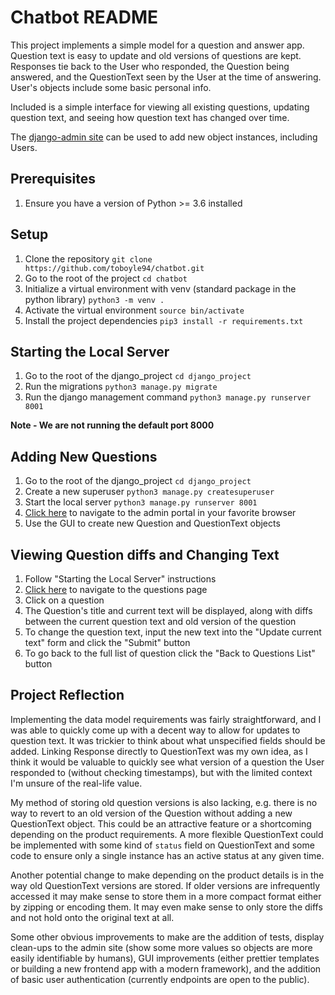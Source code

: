 # Chatbot README

This project implements a simple model for a question and answer app. Question text is easy to update and old versions
of questions are kept. Responses tie back to the User who responded, the Question being answered, and the
QuestionText seen by the User at the time of answering. User's objects include some basic personal info.

Included is a simple interface for viewing all existing questions, updating question text, and seeing how question text
has changed over time.

The [django-admin site](https://docs.djangoproject.com/en/2.2/ref/contrib/admin/) can be used to add new object
instances, including Users.

## Prerequisites

1. Ensure you have a version of Python >= 3.6 installed

## Setup

1. Clone the repository `git clone https://github.com/toboyle94/chatbot.git`
2. Go to the root of the project `cd chatbot`
3. Initialize a virtual environment with venv (standard package in the python library) `python3 -m venv .`
4. Activate the virtual environment `source bin/activate`
5. Install the project dependencies `pip3 install -r requirements.txt`

## Starting the Local Server

1. Go to the root of the django_project `cd django_project`
2. Run the migrations `python3 manage.py migrate`
2. Run the django management command `python3 manage.py runserver 8001`

**Note - We are not running the default port 8000**

## Adding New Questions

1. Go to the root of the django_project `cd django_project`
2. Create a new superuser `python3 manage.py createsuperuser`
3. Start the local server `python3 manage.py runserver 8001`
4. [Click here](http://localhost:8001/admin/) to navigate to the admin portal in your favorite browser
5. Use the GUI to create new Question and QuestionText objects

## Viewing Question diffs and Changing Text

1. Follow "Starting the Local Server" instructions
2. [Click here](http://localhost:8001/question/) to navigate to the questions page
3. Click on a question
4. The Question's title and current text will be displayed, along with diffs between the current question text and old version of the question
5. To change the question text, input the new text into the "Update current text" form and click the "Submit" button
6. To go back to the full list of question click the "Back to Questions List" button

## Project Reflection

Implementing the data model requirements was fairly straightforward, and I was able to quickly come up with a decent way
to allow for updates to question text. It was trickier to think about what unspecified fields should be added. Linking
Response directly to QuestionText was my own idea, as I think it would be valuable to quickly see what version of a question the
User responded to (without checking timestamps), but with the limited context I'm unsure of the real-life value.

My method of storing old question versions is also lacking, e.g. there is no way to revert to an old version of the
Question without adding a new QuestionText object. This could be an attractive feature or a shortcoming depending on the
product requirements. A more flexible QuestionText could be implemented with some kind of `status` field on
QuestionText and some code to ensure only a single instance has an active status at any given time.

Another potential change to make depending on the product details is in the way old QuestionText versions are stored.
If older versions are infrequently accessed it may make sense to store them in a more compact format either by zipping
or encoding them. It may even make sense to only store the diffs and not hold onto the original text at all.

Some other obvious improvements to make are the addition of tests, display clean-ups to the admin site (show some more
values so objects are more easily identifiable by humans), GUI improvements (either prettier templates or building
a new frontend app with a modern framework), and the addition of basic user authentication (currently endpoints are
open to the public).